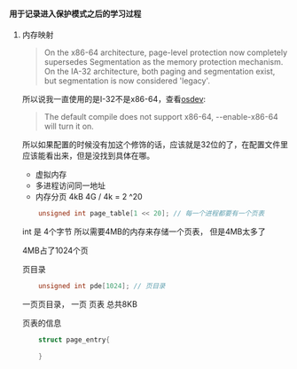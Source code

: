 #### 用于记录进入保护模式之后的学习过程

1. 内存映射

    > On the x86-64 architecture, page-level protection now completely supersedes Segmentation as the memory protection mechanism. On the IA-32 architecture, both paging and segmentation exist, but segmentation is now considered 'legacy'.
    
    所以说我一直使用的是I-32不是x86-64，查看[osdev](https://wiki.osdev.org/Bochs):

    > The default compile does not support x86-64, --enable-x86-64 will turn it on.

    所以如果配置的时候没有加这个修饰的话，应该就是32位的了，在配置文件里应该能看出来，但是没找到具体在哪。

    - 虚拟内存
    - 多进程访问同一地址
    - 内存分页 4kB  4G / 4k = 2 ^20
    
    ```cpp
        unsigned int page_table[1 << 20]; // 每一个进程都要有一个页表
    ```

    int 是 4个字节 所以需要4MB的内存来存储一个页表， 但是4MB太多了 

    4MB占了1024个页

    页目录
    ```cpp
        unsigned int pde[1024]; // 页目录
    ```

    一页页目录， 一页 页表 总共8KB

    页表的信息

    ```cpp
        struct page_entry{
            
        }
    ```
